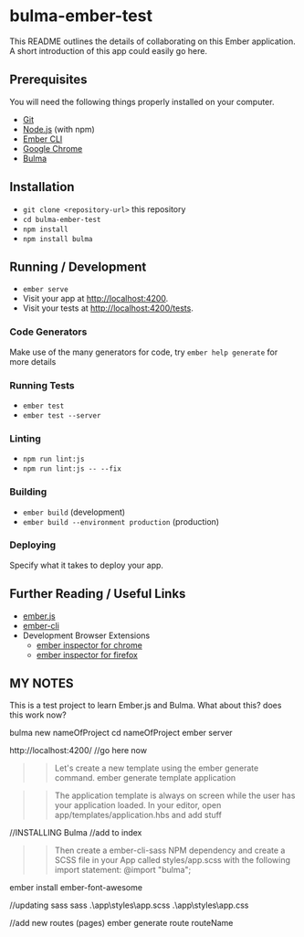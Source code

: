 # bulma-ember-test

This README outlines the details of collaborating on this Ember application.
A short introduction of this app could easily go here.

## Prerequisites

You will need the following things properly installed on your computer.

* [Git](https://git-scm.com/)
* [Node.js](https://nodejs.org/) (with npm)
* [Ember CLI](https://ember-cli.com/)
* [Google Chrome](https://google.com/chrome/)
* [Bulma](https://bulma.io/)

## Installation

* `git clone <repository-url>` this repository
* `cd bulma-ember-test`
* `npm install`
* `npm install bulma`

## Running / Development

* `ember serve`
* Visit your app at [http://localhost:4200](http://localhost:4200).
* Visit your tests at [http://localhost:4200/tests](http://localhost:4200/tests).

### Code Generators

Make use of the many generators for code, try `ember help generate` for more details

### Running Tests

* `ember test`
* `ember test --server`

### Linting

* `npm run lint:js`
* `npm run lint:js -- --fix`

### Building

* `ember build` (development)
* `ember build --environment production` (production)

### Deploying

Specify what it takes to deploy your app.

## Further Reading / Useful Links

* [ember.js](https://emberjs.com/)
* [ember-cli](https://ember-cli.com/)
* Development Browser Extensions
  * [ember inspector for chrome](https://chrome.google.com/webstore/detail/ember-inspector/bmdblncegkenkacieihfhpjfppoconhi)
  * [ember inspector for firefox](https://addons.mozilla.org/en-US/firefox/addon/ember-inspector/)

## MY NOTES

This is a test project to learn Ember.js and Bulma.
What about this? does this work now?

bulma new nameOfProject
cd nameOfProject
ember server

http://localhost:4200/ //go here now

>>Let's create a new template using the ember generate command.
ember generate template application

>>The application template is always on screen while the user has your application loaded. In your editor, open app/templates/application.hbs and add stuff


//INSTALLING Bulma
//add to index
<link rel="stylesheet" href="https://cdnjs.cloudflare.com/ajax/libs/bulma/0.6.2/css/bulma.min.css">
    <script defer src="https://use.fontawesome.com/releases/v5.0.6/js/all.js"></script>

>>Then create a ember-cli-sass  NPM dependency and create a SCSS file in your App called styles/app.scss  with the following import statement:
@import "bulma";

ember install ember-font-awesome


//updating sass
sass .\app\styles\app.scss .\app\styles\app.css

//add new routes (pages)
ember generate route routeName